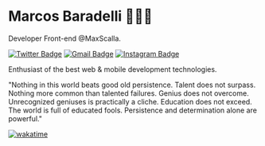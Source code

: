 # Marcos Baradelli 👨🏻‍💻

Developer Front-end @MaxScalla.

[![Twitter Badge](https://img.shields.io/badge/-@obaradelli-4c00b0?style=flat-square&labelColor=4c00b0&logo=twitter&logoColor=white&link=https://twitter.com/obaradelli)](https://twitter.com/obaradelli) 
[![Gmail Badge](https://img.shields.io/badge/-marcostognetti123@gmail.com-4c00b0?style=flat-square&logo=Gmail&logoColor=white&link=mailto:marcostognetti123@gmail.com)](mailto:marcostognetti123@gmail.com)
[![Instagram Badge](https://img.shields.io/badge/-@obaradelli_-4c00b0?style=flat-square&labelColor=4c00b0&logo=instagram&logoColor=white&link=https://instagram.com/obaradelli)](https://instagram.com/obaradelli) 

Enthusiast of the best web & mobile development technologies.

"Nothing in this world beats good old persistence. Talent does not surpass. Nothing more common than talented failures. Genius does not overcome. Unrecognized geniuses is practically a cliche. Education does not exceed. The world is full of educated fools. Persistence and determination alone are powerful."

[![wakatime](https://wakatime.com/badge/user/6f8814ac-fbdd-4e96-89a4-737488a0811d.svg)](https://wakatime.com/@6f8814ac-fbdd-4e96-89a4-737488a0811d)
